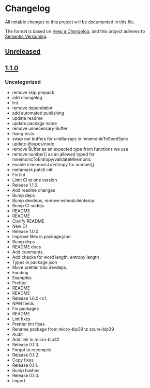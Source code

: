 # Changelog
All notable changes to this project will be documented in this file.

The format is based on [Keep a Changelog](https://keepachangelog.com/en/1.0.0/),
and this project adheres to [Semantic Versioning](https://semver.org/spec/v2.0.0.html).

## [Unreleased]

## [1.1.0]
### Uncategorized
- remove skip prepack
- add changelog
- lint
- remove dependabot
- add automated publishing
- update readme
- update package name
- remove unnecessary Buffer
- fixing tests
- swap out buffers for uint8arrays in mnemonicToSeedSync
- update @types/node
- remove Buffer as an expected type from functions we use
- remove number[] as an allowed typed for mnemonicToEntropy/validateMnemonic
- enable mnemonicToEntropy for number[]
- metamask patch init
- Fix lint
- Limit CI to one version
- Release 1.1.0.
- Add readme changes
- Bump deps
- Bump devdeps, remove esmoduleinterop
- Bump CI nodejs
- README
- README
- Clarify README
- New CI
- Release 1.0.0.
- Improve files in package.json
- Bump deps
- README docs
- Add comments.
- Add checks for word length, entropy length
- Types in package.json
- Move prettier into devdeps.
- Funding
- Examples
- Prettier
- README
- README
- Release 1.0.0-rc1.
- NPM fields
- Fix packages
- README
- Lint fixes
- Prettier lint fixes
- Rename package from micro-bip39 to scure-bip39
- Audit
- Add link to micro-bip32
- Release 0.1.3.
- Forgot to recompile
- Release 0.1.2.
- Copy fixes
- Release 0.1.1.
- Bump hashes
- Release 0.1.0.
- Import

[Unreleased]: https://github.com/MetaMask/scure-bip39/compare/v1.1.0...HEAD
[1.1.0]: https://github.com/MetaMask/scure-bip39/releases/tag/v1.1.0
